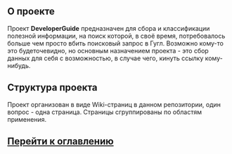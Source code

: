 О проекте
-- 
Проект **DeveloperGuide** предназначен для сбора и классификации полезной информации, на поиск которой, в своё время, потребовалось больше чем просто вбить поисковый запрос в Гугл.
Возможно кому-то это будеточевидно, но основным назначением проекта - это сбор данных для себя с возможностью, в случае чего, кинуть ссылку кому-нибудь.

Структура проекта
--
Проект организован в виде Wiki-страниц в данном репозитории, один вопрос - одна страница. Страницы сгруппированы по областям применения.


[Перейти к оглавлению](https://github.com/lionsoft/DeveloperGuide/wiki/Оглавление)
--
